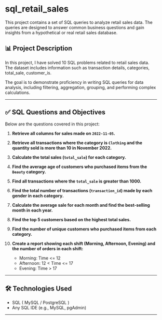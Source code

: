 # sql_retail_sales

This project contains a set of SQL queries to analyze retail sales data. The queries are designed to answer common business questions and gain insights from a hypothetical or real retail sales database.

## 📊 Project Description

In this project, I have solved 10 SQL problems related to retail sales data. The dataset includes information such as transaction details, categories, total_sale, customer_is.

The goal is to demonstrate proficiency in writing SQL queries for data analysis, including filtering, aggregation, grouping, and performing complex calculations.

---

## ✅ SQL Questions and Objectives

Below are the questions covered in this project:

1. **Retrieve all columns for sales made on `2022-11-05`.**

2. **Retrieve all transactions where the category is `Clothing` and the quantity sold is more than 10 in November 2022.**

3. **Calculate the total sales (`total_sale`) for each category.**

4. **Find the average age of customers who purchased items from the `Beauty` category.**

5. **Find all transactions where the `total_sale` is greater than 1000.**

6. **Find the total number of transactions (`transaction_id`) made by each gender in each category.**

7. **Calculate the average sale for each month and find the best-selling month in each year.**

8. **Find the top 5 customers based on the highest total sales.**

9. **Find the number of unique customers who purchased items from each category.**

10. **Create a report showing each shift (Morning, Afternoon, Evening) and the number of orders in each shift:**
    - Morning: Time <= 12
    - Afternoon: 12 < Time <= 17
    - Evening: Time > 17

---

## 🛠️ Technologies Used

- SQL ( MySQL / PostgreSQL )
- Any SQL IDE (e.g., MySQL, pgAdmin)

---
